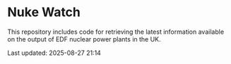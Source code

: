 # Nuke Watch

This repository includes code for retrieving the latest information available on the output of EDF nuclear power plants in the UK.

Last updated: 2025-08-27 21:14